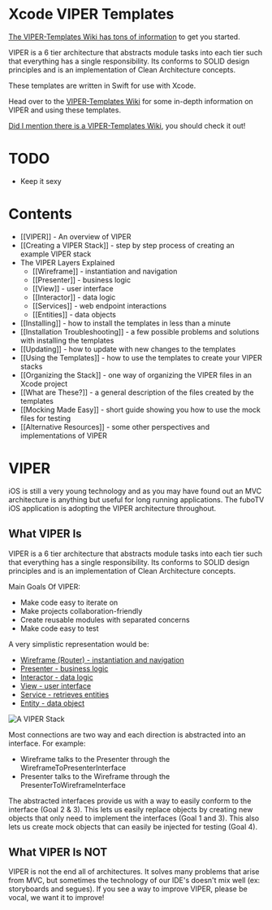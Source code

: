 # Xcode VIPER Templates
[The VIPER-Templates Wiki has tons of information](https://github.com/ColdLogical/VIPER-Templates/wiki) to get you started.

VIPER is a 6 tier architecture that abstracts module tasks into each tier such that everything has a single responsibility. Its conforms to SOLID design principles and is an implementation of Clean Architecture concepts.

These templates are written in Swift for use with Xcode.

Head over to the [VIPER-Templates Wiki](https://github.com/ColdLogical/VIPER-Templates/wiki) for some in-depth information on VIPER and using these templates.

[Did I mention there is a VIPER-Templates Wiki](https://github.com/ColdLogical/VIPER-Templates/wiki), you should check it out!

# TODO

- Keep it sexy

# Contents

* [[VIPER]] - An overview of VIPER
* [[Creating a VIPER Stack]] - step by step process of creating an example VIPER stack
* The VIPER Layers Explained
  * [[Wireframe]] - instantiation and navigation
  * [[Presenter]] - business logic
  * [[View]] - user interface
  * [[Interactor]] - data logic
  * [[Services]] - web endpoint interactions
  * [[Entities]] - data objects
* [[Installing]] - how to install the templates in less than a minute
* [[Installation Troubleshooting]] - a few possible problems and solutions with installing the templates
* [[Updating]] - how to update with new changes to the templates
* [[Using the Templates]] - how to use the templates to create your VIPER stacks
* [[Organizing the Stack]] - one way of organizing the VIPER files in an Xcode project
* [[What are These?]] - a general description of the files created by the templates
* [[Mocking Made Easy]] - short guide showing you how to use the mock files for testing
* [[Alternative Resources]] - some other perspectives and implementations of VIPER

# VIPER

iOS is still a very young technology and as you may have found out an MVC architecture is anything but useful for long running applications. The fuboTV iOS application is adopting the VIPER architecture throughout.

## What VIPER Is
VIPER is a 6 tier architecture that abstracts module tasks into each tier such that everything has a single responsibility. Its conforms to SOLID design principles and is an implementation of Clean Architecture concepts.

Main Goals Of VIPER:
  - Make code easy to iterate on
  - Make projects collaboration-friendly
  - Create reusable modules with separated concerns
  - Make code easy to test

A very simplistic representation would be:
  - [Wireframe (Router) - instantiation and navigation](Wireframe)
  - [Presenter - business logic](Presenter)
  - [Interactor - data logic](Interactor)
  - [View - user interface](View)
  - [Service - retrieves entities](Service)
  - [Entity - data object](Entities)

![A VIPER Stack](images/viper_arch_picture.png)

Most connections are two way and each direction is abstracted into an interface. For example:
  - Wireframe talks to the Presenter through the WireframeToPresenterInterface
  - Presenter talks to the Wireframe through the PresenterToWireframeInterface

The abstracted interfaces provide us with a way to easily conform to the interface (Goal 2 & 3). This lets us easily replace objects by creating new objects that only need to implement the interfaces (Goal 1 and 3). This also lets us create mock objects that can easily be injected for testing (Goal 4).

## What VIPER Is NOT
VIPER is not the end all of architectures. It solves many problems that arise from MVC, but sometimes the technology of our IDE's doesn't mix well (ex: storyboards and segues). If you see a way to improve VIPER, please be vocal, we want it to improve!
